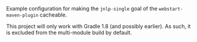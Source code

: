 Example configuration for making the `jnlp-single` goal of the `webstart-maven-plugin` cacheable.

This project will only work with Gradle 1.8 (and possibly earlier). As such, it is excluded from the multi-module build by default.
